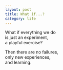 ```yaml
---
layout: post
title: What if...?
category: life
---
```


What if everything we do  
is just an experiment,  
a playful exercise?

Then there are no failures,  
only new experiences,  
and learning.
